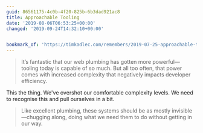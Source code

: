```yaml
---
guid: 86561175-4c0b-4f20-825b-6b3dad921ac8
title: Approachable Tooling
date: '2019-08-06T06:53:25+00:00'
changed: '2019-09-24T14:32:10+00:00'


bookmark_of: 'https://timkadlec.com/remembers/2019-07-25-approachable-tooling/'
---
```


> It’s fantastic that our web plumbing has gotten more powerful—tooling today is capable of so much. But all too often, that power comes with increased complexity that negatively impacts developer efficiency. 

This the thing. We've overshot our comfortable complexity levels. We need to recognise this and pull ourselves in a bit. 


> Like excellent plumbing, these systems should be as mostly invisible—chugging along, doing what we need them to do without getting in our way.


